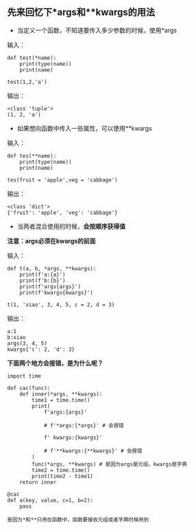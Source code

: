 ## 先来回忆下*args和**kwargs的用法

- 当定义一个函数，不知道要传入多少参数的时候，使用*args

输入：

```
def test(*name):
    print(type(name))
    print(name)

test(1,2,'a')
```

输出：

```
<class 'tuple'>
(1, 2, 'a')
```

- 如果想向函数中传入一些属性，可以使用**kwargs

输入：

```
def tes(**name):
    print(type(name))
    print(name)
    
tes(fruit = 'apple',veg = 'cabbage')
```

输出：

```
<class 'dict'>
{'fruit': 'apple', 'veg': 'cabbage'}
```

- 当两者混合使用的时候，**会按顺序获得值**

**注意：args必须在kwargs的前面**

输入：

```
def t(a, b, *args, **kwargs):
    print(f'a:{a}')
    print(f'b:{b}')
    print(f'args{args}')
    print(f'kwargs{kwargs}')

t(1, 'xiao', 3, 4, 5, c = 2, d = 3)
```

输出：

```
a:1
b:xiao
args(3, 4, 5)
kwargs{'c': 2, 'd': 3}
```

**下面两个地方会报错，是为什么呢？**


```
import time

def cac(func):
    def inner(*args, **kwargs):
        time1 = time.time()
        print(
            f'args:{args}'
            
            # f'*args:{*args}' # 会报错
            
            f' kwargs:{kwargs}'

            # f'**kwargs:{**kwargs}' # 会报错
        )
        func(*args, **kwargs) # 是因为args是元组，kwargs是字典
        time2 = time.time()
        print(time2 - time1)
    return inner

@cac
def a(key, value, c=1, b=2):
    pass
```

```
是因为*和**只用在函数中，函数要接收元组或者字典时候用到
```